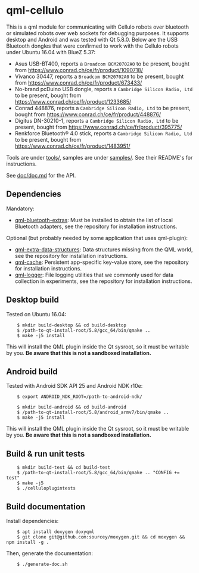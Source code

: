 qml-cellulo
===========

This is a qml module for communicating with Cellulo robots over bluetooth or simulated robots over web sockets for
debugging purposes. It supports desktop and Android and was tested with Qt 5.8.0. Below are the USB Bluetooth dongles
that were confirmed to work with the Cellulo robots under Ubuntu 16.04 with BlueZ 5.37:

  - Asus USB-BT400, reports a `Broadcom BCM20702A0` to be present, bought from https://www.conrad.ch/ce/fr/product/1090718/
  - Vivanco 30447, reports a `Broadcom BCM20702A0` to be present, bought from https://www.conrad.ch/ce/fr/product/673433/
  - No-brand pcDuino USB dongle, reports a `Cambridge Silicon Radio, Ltd` to be present, bought from https://www.conrad.ch/ce/fr/product/1233685/
  - Conrad 448876, reports a `Cambridge Silicon Radio, Ltd` to be present, bought from https://www.conrad.ch/ce/fr/product/448876/
  - Digitus DN-30210-1, reports a `Cambridge Silicon Radio, Ltd` to be present, bought from https://www.conrad.ch/ce/fr/product/395775/
  - Renkforce Bluetooth® 4.0 stick, reports a `Cambridge Silicon Radio, Ltd` to be present, bought from https://www.conrad.ch/ce/fr/product/1483951/

Tools are under [tools/](tools/), samples are under [samples/](samples/). See their README's for instructions.

See [doc/doc.md](doc/doc.md) for the API.

Dependencies
-------------

Mandatory:

  - [qml-bluetooth-extras](https://github.com/chili-epfl/qml-bluetooth-extras): Must be installed to obtain the list of local Bluetooth adapters, see the repository for installation instructions.

Optional (but probably needed by some application that uses qml-plugin):

  - [qml-extra-data-structures](https://github.com/chili-epfl/qml-extra-data-structures): Data structures missing from the QML world, see the repository for installation instructions.
  - [qml-cache](https://github.com/chili-epfl/qml-cache): Persistent app-specific key-value store, see the repository for installation instructions.
  - [qml-logger](https://github.com/chili-epfl/qml-logger): File logging utilities that we commonly used for data collection in experiments, see the repository for installation instructions.

Desktop build
-------------

Tested on Ubuntu 16.04:

```
    $ mkdir build-desktop && cd build-desktop
    $ /path-to-qt-install-root/5.8/gcc_64/bin/qmake ..
    $ make -j5 install
```

This will install the QML plugin inside the Qt sysroot, so it must be writable by you. **Be aware that this is not a sandboxed installation.**

Android build
-------------

Tested with Android SDK API 25 and Android NDK r10e:

```
    $ export ANDROID_NDK_ROOT=/path-to-android-ndk/
```

```
    $ mkdir build-android && cd build-android
    $ /path-to-qt-install-root/5.8/android_armv7/bin/qmake ..
    $ make -j5 install
```

This will install the QML plugin inside the Qt sysroot, so it must be writable by you. **Be aware that this is not a sandboxed installation.**

Build & run unit tests
----------------------

```
    $ mkdir build-test && cd build-test
    $ /path-to-qt-install-root/5.8/gcc_64/bin/qmake .. "CONFIG += test"
    $ make -j5
    $ ./celluloplugintests
```

Build documentation
-------------------

Install dependencies:

```
    $ apt install doxygen doxyqml
    $ git clone git@github.com:sourcey/moxygen.git && cd moxygen && npm install -g .
```

Then, generate the documentation:

```
    $ ./generate-doc.sh
```
